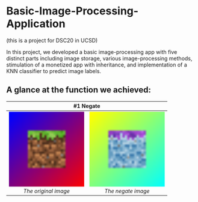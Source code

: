 # Basic-Image-Processing-Application
(this is a project for DSC20 in UCSD)  
  
In this project, we developed a basic image-processing app with five distinct parts including image storage, various image-processing methods, stimulation of a monetized app with inheritance, and implementation of a KNN classifier to predict image labels.  

## A glance at the function we achieved:
<table>
  <thead>
    <tr>
      <th colspan="2" style="text-align:center;">#1 Negate</th>
    </tr>
  </thead>
  <tbody>
    <tr>
      <td style="text-align:center;">
        <img src="https://github.com/RitaYujiaWu/Basic-Image-Processing-Application/blob/main/img/test_image_32x32.png" alt="original" width="200"><br>
        <em>The original image</em>
      </td>
      <td style="text-align:center;">
        <img src="https://github.com/RitaYujiaWu/Basic-Image-Processing-Application/blob/main/img/exp/test_image_32x32_negate.png" alt="negate" width="200"><br>
        <em>The negate image</em>
      </td>
    </tr>
  </tbody>
</table>
